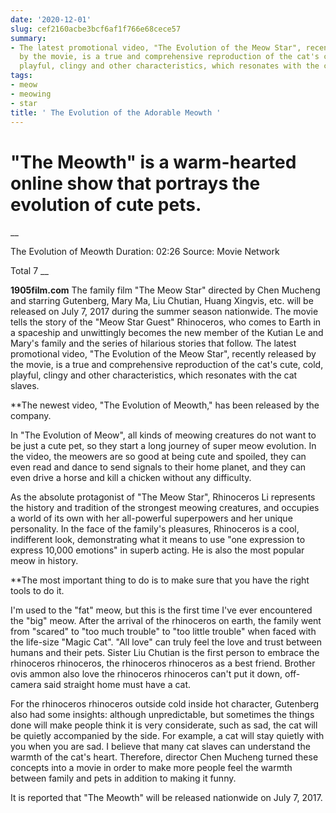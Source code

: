```yaml
---
date: '2020-12-01'
slug: cef2160acbe3bcf6af1f766e68cece57
summary:
- The latest promotional video, "The Evolution of the Meow Star", recently released
  by the movie, is a true and comprehensive reproduction of the cat's cute, cold,
  playful, clingy and other characteristics, which resonates with the cat slaves.
tags:
- meow
- meowing
- star
title: ' The Evolution of the Adorable Meowth '
---
```


 # "The Meowth" is a warm-hearted online show that portrays the evolution of cute pets.

__

The Evolution of Meowth Duration: 02:26 Source: Movie Network

Total 7 __

**1905film.com**
The family film "The Meow Star" directed by Chen Mucheng and starring Gutenberg, Mary Ma, Liu Chutian, Huang Xingvis, etc. will be released on July 7, 2017 during the summer season nationwide. The movie tells the story of the "Meow Star Guest" Rhinoceros, who comes to Earth in a spaceship and unwittingly becomes the new member of the Kutian Le and Mary's family and the series of hilarious stories that follow. The latest promotional video, "The Evolution of the Meow Star", recently released by the movie, is a true and comprehensive reproduction of the cat's cute, cold, playful, clingy and other characteristics, which resonates with the cat slaves.  

  

 **The newest video, "The Evolution of Meowth," has been released by the company.

  

In "The Evolution of Meow", all kinds of meowing creatures do not want to be just a cute pet, so they start a long journey of super meow evolution. In the video, the meowers are so good at being cute and spoiled, they can even read and dance to send signals to their home planet, and they can even drive a horse and kill a chicken without any difficulty.

  

As the absolute protagonist of "The Meow Star", Rhinoceros Li represents the history and tradition of the strongest meowing creatures, and occupies a world of its own with her all-powerful superpowers and her unique personality. In the face of the family's pleasures, Rhinoceros is a cool, indifferent look, demonstrating what it means to use "one expression to express 10,000 emotions" in superb acting. He is also the most popular meow in history.

  

 **The most important thing to do is to make sure that you have the right tools to do it.

  

I'm used to the "fat" meow, but this is the first time I've ever encountered the "big" meow. After the arrival of the rhinoceros on earth, the family went from "scared" to "too much trouble" to "too little trouble" when faced with the life-size "Magic Cat". "All love" can truly feel the love and trust between humans and their pets. Sister Liu Chutian is the first person to embrace the rhinoceros rhinoceros, the rhinoceros rhinoceros as a best friend. Brother ovis ammon also love the rhinoceros rhinoceros can't put it down, off-camera said straight home must have a cat.

  

For the rhinoceros rhinoceros outside cold inside hot character, Gutenberg also had some insights: although unpredictable, but sometimes the things done will make people think it is very considerate, such as sad, the cat will be quietly accompanied by the side. For example, a cat will stay quietly with you when you are sad. I believe that many cat slaves can understand the warmth of the cat's heart. Therefore, director Chen Mucheng turned these concepts into a movie in order to make more people feel the warmth between family and pets in addition to making it funny.

  

It is reported that "The Meowth" will be released nationwide on July 7, 2017.

  

 
        